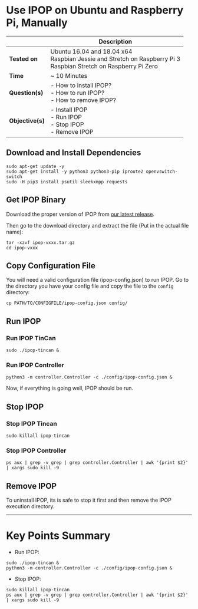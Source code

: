 # Use IPOP on Ubuntu and Raspberry Pi, Manually

|  | Description |
|---|---|
| **Tested on** | Ubuntu 16.04 and 18.04 x64<br />Raspbian Jessie and Stretch on Raspberry Pi 3<br />Raspbian Stretch on Raspberry Pi Zero |
| **Time** | ~ 10 Minutes |
| **Question(s)** | - How to install IPOP?<br /> - How to run IPOP?<br /> - How to remove IPOP? |
| **Objective(s)**| - Install IPOP<br /> - Run IPOP<br /> - Stop IPOP<br /> - Remove IPOP |

## Download and Install Dependencies

```shell
sudo apt-get update -y
sudo apt-get install -y python3 python3-pip iproute2 openvswitch-switch 
sudo -H pip3 install psutil sleekxmpp requests
```

## Get IPOP Binary

Download the proper version of IPOP from [our latest release].

Then go to the download directory and extract the file (Put in the actual file name):

```shell
tar -xzvf ipop-vxxx.tar.gz
cd ipop-vxxx
```

## Copy Configuration File

You will need a valid configuration file (ipop-config.json) to run IPOP. Go to the directory you have your config file and copy the file to the `config` directory:

```shell
cp PATH/TO/CONFIGFILE/ipop-config.json config/
```

## Run IPOP

### Run IPOP TinCan

```shell
sudo ./ipop-tincan &
```

### Run IPOP Controller

```shell
python3 -m controller.Controller -c ./config/ipop-config.json &
```

Now, if everything is going well, IPOP should be run.

## Stop IPOP

### Stop IPOP Tincan

```shell
sudo killall ipop-tincan  
```

### Stop IPOP Controller

```shell
ps aux | grep -v grep | grep controller.Controller | awk '{print $2}' | xargs sudo kill -9
```

## Remove IPOP

To uninstall IPOP, its is safe to stop it first and then remove the IPOP execution directory.

---

# Key Points Summary

- Run IPOP:

```shell
sudo ./ipop-tincan &
python3 -m controller.Controller -c ./config/ipop-config.json &
```
- Stop IPOP:

```shell
sudo killall ipop-tincan  
ps aux | grep -v grep | grep controller.Controller | awk '{print $2}' | xargs sudo kill -9
```

[our latest release]: https://github.com/ipop-project/Downloads/releases